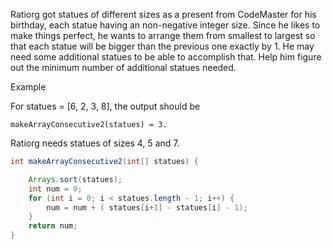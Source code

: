Ratiorg got statues of different sizes as a present from CodeMaster for his birthday, each statue having an non-negative integer size. Since he likes to make things perfect, he wants to arrange them from smallest to largest so that each statue will be bigger than the previous one exactly by 1. He may need some additional statues to be able to accomplish that. Help him figure out the minimum number of additional statues needed.

Example

For statues = [6, 2, 3, 8], the output should be
```
makeArrayConsecutive2(statues) = 3.
```

Ratiorg needs statues of sizes 4, 5 and 7.

``` Java
int makeArrayConsecutive2(int[] statues) {

    Arrays.sort(statues);
    int num = 0;
    for (int i = 0; i < statues.length - 1; i++) {
        num = num + ( statues[i+1] - statues[i] - 1);
    }
    return num;
}

```